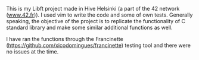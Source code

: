 This is my Libft project made in Hive Helsinki (a part of the 42 network (www.42.fr)). I used vim to write the code and some of own tests. Generally speaking, the objective of the project is to replicate the functionality of C standard library and make some similar additional functions as well. 

I have ran the functions through the Francinette (https://github.com/xicodomingues/francinette) testing tool and there were no issues at the time.
